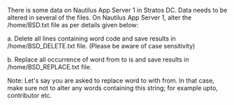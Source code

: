 There is some data on Nautilus App Server 1 in Stratos DC. Data needs to be altered in several of the files. On Nautilus App Server 1, alter the /home/BSD.txt file as per details given below:



a. Delete all lines containing word code and save results in /home/BSD_DELETE.txt file. (Please be aware of case sensitivity)

b. Replace all occurrence of word from to is and save results in /home/BSD_REPLACE.txt file.

Note: Let's say you are asked to replace word to with from. In that case, make sure not to alter any words containing this string; for example upto, contributor etc.